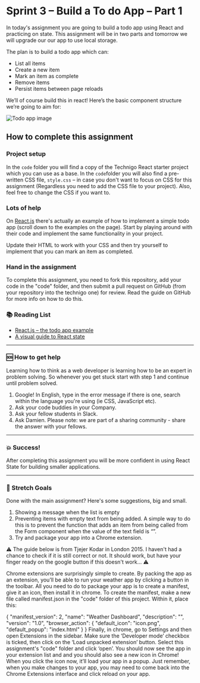 # Sprint 3 – Build a To do App – Part 1

In today's assignment you are going to build a todo app using React and practicing on state. This assignment will be in two parts and tomorrow we will upgrade our our app to use local storage. 

The plan is to build a todo app which can:

* List all items
* Create a new item
* Mark an item as complete
* Remove items
* Persist items between page reloads

We’ll of course build this in react! Here’s the basic component structure we’re going to aim for:

![Todo app image](http://izettle.github.io/tjejer-kodar-todo-app/assets/components-breakdown.png)

## How to complete this assignment

### Project setup

In the `code` folder you will find a copy of the Technigo React starter project which you can use as a base. In the `code`folder you will also find a pre-written CSS file, `style.css` – in case you don't want to focus on CSS for this assignment (Regardless you need to add the CSS file to your project). Also, feel free to change the CSS if you want to. 

### Lots of help

On [React.js](https://reactjs.org/) there's actually an example of how to implement a simple todo app (scroll down to the examples on the page). Start by playing around with their code and implement the same functionality in your project. 

Update their HTML to work with your CSS and then try yourself to implement that you can mark an item as completed. 

### Hand in the assignment
To complete this assignment, you need to fork this repository, add your code in the "code" folder, and then submit a pull request on GitHub (from your repository into the technigo one) for review. Read the guide on GitHub for more info on how to do this.

### :books: Reading List

* [React.js – the todo app example](https://reactjs.org/)
* [A visual guide to React state](https://daveceddia.com/visual-guide-to-state-in-react/)

---

### :sos: How to get help
Learning how to think as a web developer is learning how to be an expert in problem solving. So whenever you get stuck start with step 1 and continue until problem solved.

1. Google! In English, type in the error message if there is one, search within the language you're using (ie CSS, JavaScript etc).
2. Ask your code buddies in your Company.
3. Ask your fellow students in Slack.
4. Ask Damien. Please note: we are part of a sharing community - share the answer with your fellows.

---

### :boom: Success!

After completing this assignment you will be more confident in using React State for building smaller applications. 

---

### :runner: Stretch Goals

Done with the main assignment? Here's some suggestions, big and small.

1. Showing a message when the list is empty
1. Preventing items with empty text from being added. A simple way to do this is to prevent the function that adds an item from being called from the Form component when the value of the text field is “”.
1. Try and package your app into a Chrome extension.

⚠️ The guide below is from Tjejer Kodar in London 2015. I haven't had a chance to check if it is still correct or not. It should work, but have your finger ready on the google button if this doesn't work... ⚠️

Chrome extensions are surprisingly simple to create. By packing the app as an extension, you’ll be able to run your weather app by clicking a button in the toolbar. All you need to do to package your app is to create a manifest, give it an icon, then install it in chrome. To create the manifest, make a new file called manifest.json in the "code" folder of this project. Within it, place this:

{
  "manifest_version": 2,
  "name": "Weather Dashboard",
  "description": "",
  "version": "1.0",
  "browser_action": {
    "default_icon": "icon.png",
    "default_popup": "index.html"
  }
}
Finally, in chrome, go to Settings and then open Extensions in the sidebar. Make sure the ‘Developer mode’ checkbox is ticked, then click on the ‘Load unpacked extension’ button. Select this assignment's "code" folder and click ‘open’. You should now see the app in your extension list and and you should also see a new icon in Chrome! When you click the icon now, it’ll load your app in a popup. Just remember, when you make changes to your app, you may need to come back into the Chrome Extensions interface and click reload on your app.
